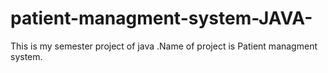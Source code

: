 # patient-managment-system-JAVA-
This is my semester project of java .Name of project is Patient managment system. 
